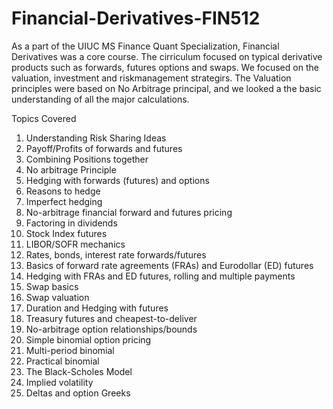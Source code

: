 # Financial-Derivatives-FIN512


As a part of the UIUC MS Finance Quant Specialization, Financial Derivatives was a core course. The cirriculum focused on typical derivative products
such as forwards, futures options and swaps. We focused on the valuation, investment and riskmanagement strategirs.
The Valuation principles were based on No Arbitrage principal, and we looked a the basic understanding of all the major calculations.


Topics Covered
1. Understanding Risk Sharing Ideas
2. Payoff/Profits of forwards and futures
3. Combining Positions together
4. No arbitrage Principle
5. Hedging with forwards (futures) and options
6. Reasons to hedge
7. Imperfect hedging 
8. No-arbitrage financial forward and futures pricing 
9. Factoring in dividends 
10. Stock Index futures
11. LIBOR/SOFR mechanics
12. Rates, bonds, interest rate forwards/futures
13. Basics of forward rate agreements (FRAs) and Eurodollar (ED) futures
14. Hedging with FRAs and ED futures, rolling and multiple payments
15. Swap basics
16. Swap valuation
17. Duration and Hedging with futures
18. Treasury futures and cheapest-to-deliver
19. No-arbitrage option relationships/bounds
20. Simple binomial option pricing
21. Multi-period binomial 
22. Practical binomial 
23. The Black-Scholes Model 
25. Implied volatility 
25. Deltas and option Greeks
